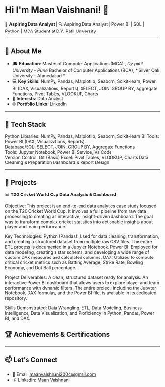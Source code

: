 # Hi I'm **Maan Vaishnani**! 👋


🚀 **Aspiring Data Analyst** | 
🔍 Aspiring Data Analyst | Power BI | SQL | Python | MCA Student at D.Y. Patil University

---

## 🌟 About Me

- 🎓 **Education**:  Master of Computer Applications (MCA) , *Dy patil University - Pune*
                     Bachelor of Computer Applications (BCA), * Silver Oak University - Ahmedabad *
- 💻 **Key Skills**: NumPy, Pandas, Matplotlib, Seaborn, Scikit-learn, Power BI (DAX, Visualizations, Reports),  SELECT, JOIN, GROUP BY, Aggregate Functions, Pivot Tables, VLOOKUP, Charts   
- 🧠 **Interests**: Data Analyst 
- 🌐 **Portfolio Links**: [LinkedIn](http://www.linkedin.com/in/maan-vaishnani) 

---

## 🔧 Tech Stack

 Python Libraries: NumPy, Pandas, Matplotlib, Seaborn, Scikit-learn
 BI Tools: Power BI (DAX, Visualizations, Reports)                                 
 Database/SQL: SELECT, JOIN, GROUP BY, Aggregate Functions         
 Tools: Jupyter Notebook, Power BI Service, Vs Code                           
 Version Control: Git (Basic)
 Excel: Pivot Tables, VLOOKUP, Charts
 Data Cleaning & Preparation
 Dashboard & Report Design

---

## 🚀 Projects
📊 **T20 Cricket World Cup Data Analysis & Dashboard**

Objective: 
This project is an end-to-end data analytics case study focused on the T20 Cricket World Cup. It involves a full pipeline from raw data processing to creating an interactive, insight-driven dashboard. The goal was to transform complex cricket statistics into actionable insights about player and team performance.

Key Technologies:
Python (Pandas): Used for data cleaning, transformation, and creating a structured dataset from multiple raw CSV files. The entire ETL process is documented in a Jupyter Notebook.
Power BI: Employed for data modeling, creating a star schema, and developing a wide range of custom DAX measures and calculated columns.
DAX: Utilized to compute critical cricket metrics such as Batting Average, Strike Rate, Bowling Economy, and Dot Ball percentage.

Project Deliverables:
A clean, structured dataset ready for analysis.
An interactive Power BI dashboard that allows users to explore player and team performance with dynamic filters.
The entire project, including the Jupyter Notebook, DAX formulas, and the Power BI file, is available in its dedicated repository.

Skills Demonstrated: 
Data Wrangling, ETL, Data Modeling, Business Intelligence, Data Visualization, and Proficiency in Python, Pandas, Power BI, and DAX.


## 🏆 Achievements & Certifications


---

## 📫 Let's Connect

- 📩 Email: maanvaishnani2004@gmail.com  
- 🖇️ LinkedIn: [Maan Vaishnani](http://www.linkedin.com/in/maan-vaishnani)
